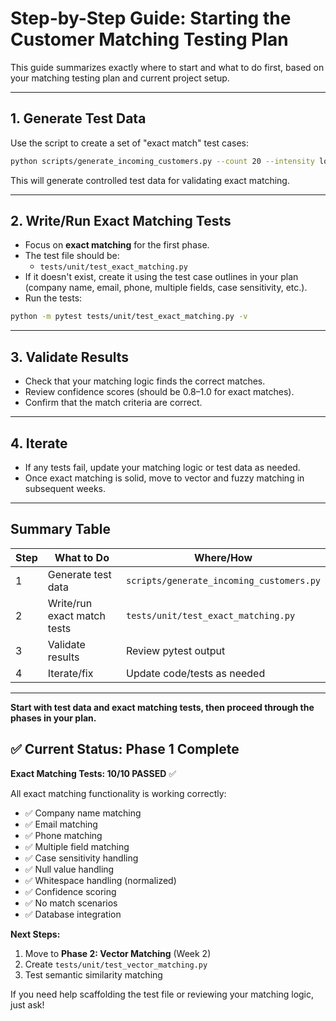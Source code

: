 # Step-by-Step Guide: Starting the Customer Matching Testing Plan

This guide summarizes exactly where to start and what to do first, based on your matching testing plan and current project setup.

---

## 1. Generate Test Data

Use the script to create a set of "exact match" test cases:

```bash
python scripts/generate_incoming_customers.py --count 20 --intensity low --output-json data/test_cases/exact_match_test_data.json
```

This will generate controlled test data for validating exact matching.

---

## 2. Write/Run Exact Matching Tests

- Focus on **exact matching** for the first phase.
- The test file should be:
  - `tests/unit/test_exact_matching.py`
- If it doesn't exist, create it using the test case outlines in your plan (company name, email, phone, multiple fields, case sensitivity, etc.).
- Run the tests:

```bash
python -m pytest tests/unit/test_exact_matching.py -v
```

---

## 3. Validate Results

- Check that your matching logic finds the correct matches.
- Review confidence scores (should be 0.8–1.0 for exact matches).
- Confirm that the match criteria are correct.

---

## 4. Iterate

- If any tests fail, update your matching logic or test data as needed.
- Once exact matching is solid, move to vector and fuzzy matching in subsequent weeks.

---

## Summary Table

| Step | What to Do                  | Where/How                                      |
|------|-----------------------------|------------------------------------------------|
| 1    | Generate test data          | `scripts/generate_incoming_customers.py`        |
| 2    | Write/run exact match tests | `tests/unit/test_exact_matching.py`             |
| 3    | Validate results            | Review pytest output                            |
| 4    | Iterate/fix                 | Update code/tests as needed                     |

---

**Start with test data and exact matching tests, then proceed through the phases in your plan.**

## ✅ Current Status: Phase 1 Complete

**Exact Matching Tests: 10/10 PASSED** ✅

All exact matching functionality is working correctly:
- ✅ Company name matching
- ✅ Email matching  
- ✅ Phone matching
- ✅ Multiple field matching
- ✅ Case sensitivity handling
- ✅ Null value handling
- ✅ Whitespace handling (normalized)
- ✅ Confidence scoring
- ✅ No match scenarios
- ✅ Database integration

**Next Steps:**
1. Move to **Phase 2: Vector Matching** (Week 2)
2. Create `tests/unit/test_vector_matching.py`
3. Test semantic similarity matching

If you need help scaffolding the test file or reviewing your matching logic, just ask! 